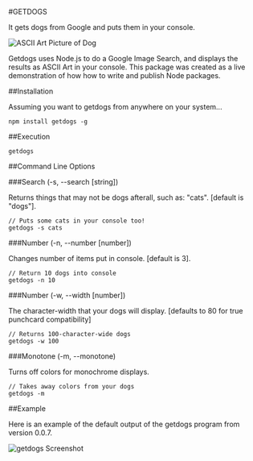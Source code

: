 #GETDOGS

It gets dogs from Google and puts them in your console.

![ASCII Art Picture of Dog](http://i.imgur.com/noXrPGv.png)

Getdogs uses Node.js to do a Google Image Search, and displays the results as ASCII Art in your console. This package was created as a live demonstration of how how to write and publish Node packages.

##Installation

Assuming you want to getdogs from anywhere on your system...

    npm install getdogs -g

##Execution

    getdogs

##Command Line Options

###Search (-s, --search [string])

Returns things that may not be dogs afterall, such as: "cats". [default is "dogs"].

    // Puts some cats in your console too!
    getdogs -s cats

###Number (-n, --number [number])

Changes number of items put in console. [default is 3].

    // Return 10 dogs into console
    getdogs -n 10

###Number (-w, --width [number])

The character-width that your dogs will display. [defaults to 80 for true punchcard compatibility]

    // Returns 100-character-wide dogs
    getdogs -w 100

###Monotone (-m, --monotone)

Turns off colors for monochrome displays.

    // Takes away colors from your dogs
    getdogs -m

##Example

Here is an example of the default output of the getdogs program from version 0.0.7.

![getdogs Screenshot](http://i.imgur.com/bcSrvz8.png)